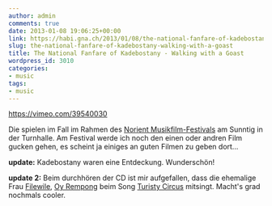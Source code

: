 ```yaml
---
author: admin
comments: true
date: 2013-01-08 19:06:25+00:00
link: https://habi.gna.ch/2013/01/08/the-national-fanfare-of-kadebostany-walking-with-a-goast/
slug: the-national-fanfare-of-kadebostany-walking-with-a-goast
title: The National Fanfare of Kadebostany - Walking with a Goast
wordpress_id: 3010
categories:
- music
tags:
- music
---
```


https://vimeo.com/39540030

Die spielen im Fall im Rahmen des [Norient Musikfilm-Festivals](http://norient.com) am Sunntig in der Turnhalle.
Am Festival werde ich noch den einen oder andren Film gucken gehen, es scheint ja einiges an guten Filmen zu geben dort…

**update:** Kadebostany waren eine Entdeckung. Wunderschön!

**update 2:** Beim durchhören der CD ist mir aufgefallen, dass die ehemalige Frau [Filewile](http://www.filewile.com), [Oy Rempong](http://www.myspace.com/oyrempong) beim Song [Turisty Circus](http://www.last.fm/music/The+National+Fanfare+of+Kadebostany/_/Turisty+Circus+feat.+Oy) mitsingt. Macht's grad nochmals cooler.
